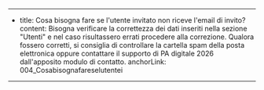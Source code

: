 ---
  - title: Cosa bisogna fare se l'utente invitato non riceve l'email di invito?
    content: Bisogna verificare la correttezza dei dati inseriti nella sezione "Utenti" e nel caso risultassero errati procedere alla correzione. Qualora fossero corretti, si consiglia di controllare la cartella spam della posta elettronica oppure contattare il supporto di PA digitale 2026 dall'apposito modulo di contatto.
    anchorLink: 004_Cosabisognafareselutentei
---